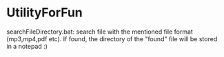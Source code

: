 # UtilityForFun

searchFileDirectory.bat: search file with the mentioned file format (mp3,mp4,pdf etc). If found, the directory of the "found" file will be stored in a notepad :)
